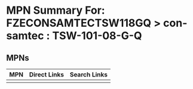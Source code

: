 



# MPN Summary For: FZECONSAMTECTSW118GQ > con-samtec : TSW-101-08-G-Q

## MPNs
  

|MPN|Direct Links|Search Links|
| :--- | :--- | :--- |
||||
